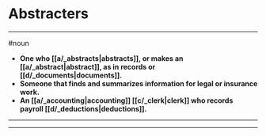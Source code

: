 # Abstracters
---
#noun
- **One who [[a/_abstracts|abstracts]], or makes an [[a/_abstract|abstract]], as in records or [[d/_documents|documents]].**
- **Someone that finds and summarizes information for legal or insurance work.**
- **An [[a/_accounting|accounting]] [[c/_clerk|clerk]] who records payroll [[d/_deductions|deductions]].**
---
---
